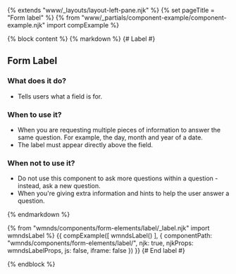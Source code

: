 {% extends "www/_layouts/layout-left-pane.njk" %}
{% set pageTitle = "Form label" %}
{% from "www/_partials/component-example/component-example.njk" import compExample %}

{% block content %}
{% markdown %}
{# Label #}

## Form Label

### What does it do?

- Tells users what a field is for.

### When to use it?

- When you are requesting multiple pieces of information to answer the same question. For example, the day, month and year of a date.
- The label must appear directly above the field.

### When not to use it?

- Do not use this component to ask more questions within a question - instead, ask a new question.
- When you're giving extra information and hints to help the user answer a question.

{% endmarkdown %}

{% from "wmnds/components/form-elements/label/_label.njk" import wmndsLabel %}
{{
  compExample([
    wmndsLabel()
  ],
  {
    componentPath: "wmnds/components/form-elements/label/",
    njk: true,
    njkProps: wmndsLabelProps,
    js: false,
    iframe: false
  })
}}
{# End label #}

{% endblock %}
